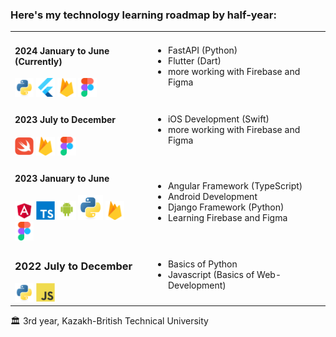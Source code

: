 <h3>Here's my technology learning roadmap by half-year:</h3>

<table>
<tr>
<td>
<h4>2024 January to June (Currently)</h4>

<div>
<img src="assets/python-original.svg" width="30"/>
<img src="assets/flutterio-icon.svg" width="30"/>
<img src="assets/firebase-icon.svg" width="30"/>
<img src="assets/figma-icon.svg" width="30"/>
</div>

</td>
<td>
    <ul>
    <li>FastAPI (Python)</li>
    <li>Flutter (Dart)</li>
    <li>more working with Firebase and Figma</li>
    </ul>
</td>
</tr>

<tr>
<td>

<h4>2023 July to December</h4>
<div>
<img src="assets/swift-original.svg" width="30"/>
<img src="assets/firebase-icon.svg" width="30"/>
<img src="assets/figma-icon.svg" width="30"/>
</div>

</td>
<td>
    <ul>
    <li>iOS Development (Swift)</li>
    <li>more working with Firebase and Figma</li>
    </ul>
</td>
</tr>

<tr>
<td>

<h4>2023 January to June</h4>
<div>
<img src="assets/angular.svg" width="30"/>
<img src="assets/typescript-original.svg" width="30"/>
<img src="assets/android-original-wordmark.svg" width="30"/>
<img src="assets/python-original.svg" width="40"/>
<img src="assets/firebase-icon.svg" width="30"/>
<img src="assets/figma-icon.svg" width="30"/>
</div>

</td>
<td>
    <ul>
    <li>Angular Framework (TypeScript)</li>
    <li>Android Development</li>
    <li>Django Framework (Python)</li>
    <li>Learning Firebase and Figma</li>
    </ul>
</td>
</tr>

<tr>
<td>


<h3>2022 July to December</h3>
<div>
<img src="assets/python-original.svg" width="30"/>
<img src="assets/javascript-original.svg" width="30"/>
</div>

</td>
<td>
    <ul>
    <li>Basics of Python</li>
    <li>Javascript (Basics of Web-Development)</li>
    </ul>
</td>
</tr>

</table>

🏛️ 3rd year, Kazakh-British Technical University